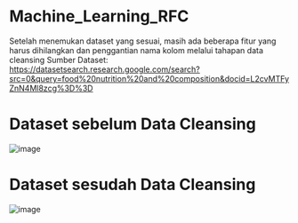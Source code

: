 # Machine_Learning_RFC

Setelah menemukan dataset yang sesuai, masih ada beberapa fitur yang harus dihilangkan dan penggantian nama kolom melalui tahapan data cleansing
Sumber Dataset: https://datasetsearch.research.google.com/search?src=0&query=food%20nutrition%20and%20composition&docid=L2cvMTFyZnN4Ml8zcg%3D%3D

# Dataset sebelum Data Cleansing
![image](https://github.com/user-attachments/assets/eac3bc4b-614f-49d0-b1a8-babe35fb14ea)

# Dataset sesudah Data Cleansing
![image](https://github.com/user-attachments/assets/949b2537-db05-4f40-98bf-9f88ff457f77)
